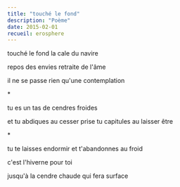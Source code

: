 ```yaml
---
title: "touché le fond"
description: "Poème"
date: 2015-02-01
recueil: erosphere
---
```


touché le fond
la cale du navire

repos des envies
retraite de l'âme

il ne se passe rien qu'une contemplation

\*

tu es un tas de cendres froides

et tu abdiques au cesser prise
tu capitules au laisser être

\*

tu te laisses endormir
et t'abandonnes au froid

c'est l'hiverne pour toi

jusqu'à la cendre chaude qui fera surface
